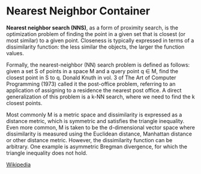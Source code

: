 # Nearest Neighbor Container

**Nearest neighbor search (NNS)**, as a form of proximity search, is the optimization problem of finding the point in a given set that is closest (or most similar) to a given point. Closeness is typically expressed in terms of a dissimilarity function: the less similar the objects, the larger the function values.

Formally, the nearest-neighbor (NN) search problem is defined as follows: given a set S of points in a space M and a query point q ∈ M, find the closest point in S to q. Donald Knuth in vol. 3 of The Art of Computer Programming (1973) called it the post-office problem, referring to an application of assigning to a residence the nearest post office. A direct generalization of this problem is a k-NN search, where we need to find the k closest points.

Most commonly M is a metric space and dissimilarity is expressed as a distance metric, which is symmetric and satisfies the triangle inequality. Even more common, M is taken to be the d-dimensional vector space where dissimilarity is measured using the Euclidean distance, Manhattan distance or other distance metric. However, the dissimilarity function can be arbitrary. One example is asymmetric Bregman divergence, for which the triangle inequality does not hold.

[Wikipedia](https://en.wikipedia.org/wiki/Nearest_neighbor_search)